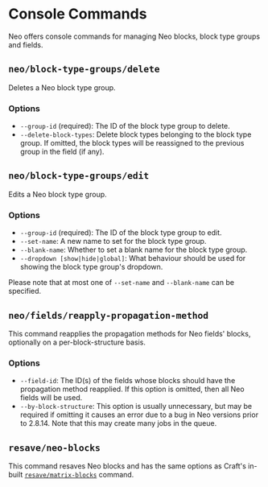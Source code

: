 # Console Commands

Neo offers console commands for managing Neo blocks, block type groups and fields.

## `neo/block-type-groups/delete`

Deletes a Neo block type group.

### Options
- `--group-id` (required): The ID of the block type group to delete.
- `--delete-block-types`: Delete block types belonging to the block type group. If omitted, the block types will be reassigned to the previous group in the field (if any).

## `neo/block-type-groups/edit`

Edits a Neo block type group.

### Options
- `--group-id` (required): The ID of the block type group to edit.
- `--set-name`: A new name to set for the block type group.
- `--blank-name`: Whether to set a blank name for the block type group.
- `--dropdown [show|hide|global]`: What behaviour should be used for showing the block type group's dropdown.

Please note that at most one of `--set-name` and `--blank-name` can be specified.

## `neo/fields/reapply-propagation-method`

This command reapplies the propagation methods for Neo fields' blocks, optionally on a per-block-structure basis.

### Options
- `--field-id`: The ID(s) of the fields whose blocks should have the propagation method reapplied. If this option is omitted, then all Neo fields will be used.
- `--by-block-structure`: This option is usually unnecessary, but may be required if omitting it causes an error due to a bug in Neo versions prior to 2.8.14. Note that this may create many jobs in the queue.

## `resave/neo-blocks`

This command resaves Neo blocks and has the same options as Craft's in-built [`resave/matrix-blocks`](https://craftcms.com/docs/4.x/console-commands.html#resave-matrix-blocks) command.
